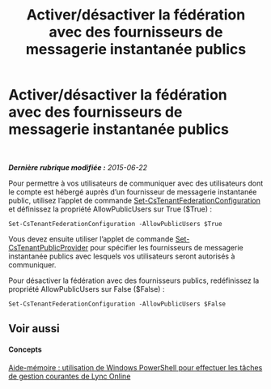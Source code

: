 ﻿---
title: Activer/désactiver la fédération avec des fournisseurs de messagerie instantanée publics
TOCTitle: Activer/désactiver la fédération avec des fournisseurs de messagerie instantanée publics
ms:assetid: 8609682c-97d3-48e6-a243-d84c1f9c8419
ms:mtpsurl: https://technet.microsoft.com/fr-fr/library/Dn362809(v=OCS.15)
ms:contentKeyID: 56269623
ms.date: 06/01/2017
mtps_version: v=OCS.15
ms.translationtype: HT
---

# Activer/désactiver la fédération avec des fournisseurs de messagerie instantanée publics

 

_**Dernière rubrique modifiée :** 2015-06-22_

Pour permettre à vos utilisateurs de communiquer avec des utilisateurs dont le compte est hébergé auprès d’un fournisseur de messagerie instantanée public, utilisez l’applet de commande [Set-CsTenantFederationConfiguration](set-cstenantfederationconfiguration.md) et définissez la propriété AllowPublicUsers sur True ($True) :

    Set-CsTenantFederationConfiguration -AllowPublicUsers $True

Vous devez ensuite utiliser l’applet de commande [Set-CsTenantPublicProvider](set-cstenantpublicprovider.md) pour spécifier les fournisseurs de messagerie instantanée publics avec lesquels vos utilisateurs seront autorisés à communiquer.

Pour désactiver la fédération avec des fournisseurs publics, redéfinissez la propriété AllowPublicUsers sur False ($False) :

    Set-CsTenantFederationConfiguration -AllowPublicUsers $False

## Voir aussi

#### Concepts

[Aide-mémoire : utilisation de Windows PowerShell pour effectuer les tâches de gestion courantes de Lync Online](quick-reference-using-windows-powershell-to-do-common-skype-for-business-online-management-tasks.md)


